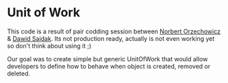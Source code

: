 # Unit of Work

This code is a result of pair codding session between [Norbert Orzechowicz](https://github.com/norzechowicz) & [Dawid Sajdak](https://github.com/dawidsajdak).
Its not production ready, actually is not even working yet so don't think about using it ;)

Our goal was to create simple but generic UnitOfWork that would allow developers to define how to behave when
object is created, removed or deleted.


